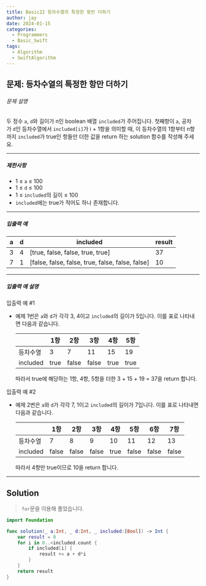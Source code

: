 ```yaml
---
title: Basic22 등차수열의 특정한 항만 더하기
author: jay
date: 2024-01-15
categories:
  - Programmers
  - Basic_Swift
tags:
  - Algorithm
  - SwiftAlgorithm
---
```

## 문제: 등차수열의 특정한 항만 더하기

###### 문제 설명

두 정수 `a`, `d`와 길이가 n인 boolean 배열 `included`가 주어집니다. 첫째항이 `a`, 공차가 `d`인 등차수열에서 `included[i]`가 i + 1항을 의미할 때, 이 등차수열의 1항부터 n항까지 `included`가 true인 항들만 더한 값을 return 하는 solution 함수를 작성해 주세요.

---

##### 제한사항

- 1 ≤ `a` ≤ 100
- 1 ≤ `d` ≤ 100
- 1 ≤ `included`의 길이 ≤ 100
- `included`에는 true가 적어도 하나 존재합니다.

---

##### 입출력 예

|a|d|included|result|
|---|---|---|---|
|3|4|[true, false, false, true, true]|37|
|7|1|[false, false, false, true, false, false, false]|10|

---

##### 입출력 예 설명

입출력 예 #1

- 예제 1번은 `a`와 `d`가 각각 3, 4이고 `included`의 길이가 5입니다. 이를 표로 나타내면 다음과 같습니다.
    
    ||1항|2항|3항|4항|5항|
    |---|---|---|---|---|---|
    |등차수열|3|7|11|15|19|
    |included|true|false|false|true|true|
    
    따라서 true에 해당하는 1항, 4항, 5항을 더한 3 + 15 + 19 = 37을 return 합니다.
    

입출력 예 #2

- 예제 2번은 `a`와 `d`가 각각 7, 1이고 `included`의 길이가 7입니다. 이를 표로 나타내면 다음과 같습니다.
    
    ||1항|2항|3항|4항|5항|6항|7항|
    |---|---|---|---|---|---|---|---|
    |등차수열|7|8|9|10|11|12|13|
    |included|false|false|false|true|false|false|false|
    
    따라서 4항만 true이므로 10을 return 합니다.

---

## Solution

>`for`문을 이용해 풀었습니다.

```swift
import Foundation

func solution(_ a:Int, _ d:Int, _ included:[Bool]) -> Int {
    var result = 0
    for i in 0..<included.count {
        if included[i] {
            result += a + d*i
        }
    }
    return result
}
```